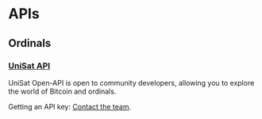 # APIs

## Ordinals

### [UniSat API](https://docs.unisat.io/dev/unisat-developer-service)

UniSat Open-API is open to community developers, allowing you to explore the world of Bitcoin and ordinals.

Getting an API key: [Contact the team](https://docs.unisat.io/dev/unisat-developer-service#getting-an-api-key).
